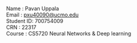 Name      : Pavan Uppala  
Email     : pxu40090@ucmo.edu  
Student ID: 700754009  
CRN       : 22317  
Course    : CS5720 Neural Networks & Deep learning  
